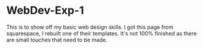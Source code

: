 # WebDev-Exp-1
This is to show off my basic web design skills.  I got this page from squarespace, I rebuilt one of their templates.  It's not 100% finished as there are small touches that need to be made.

